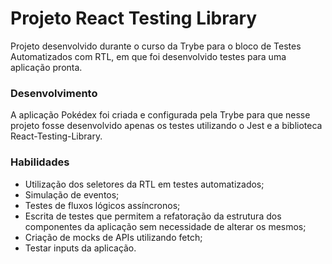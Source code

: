 # Projeto React Testing Library

Projeto desenvolvido durante o curso da Trybe para o bloco de Testes Automatizados com RTL, em que foi desenvolvido testes para uma aplicação pronta.

### Desenvolvimento

A aplicação Pokédex foi criada e configurada pela Trybe para que nesse projeto fosse desenvolvido apenas os testes utilizando o Jest e a biblioteca React-Testing-Library.

### Habilidades

* Utilização dos seletores da RTL em testes automatizados;
* Simulação de eventos;
* Testes de fluxos lógicos assíncronos;
* Escrita de testes que permitem a refatoração da estrutura dos componentes da aplicação sem necessidade de alterar os mesmos;
* Criação de mocks de APIs utilizando fetch;
* Testar inputs da aplicação.